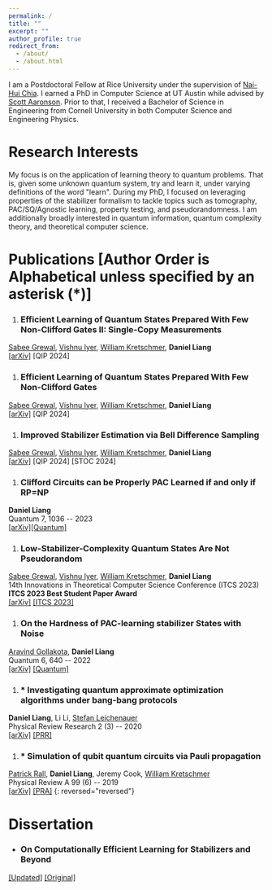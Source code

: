 ```yaml
---
permalink: /
title: ""
excerpt: ""
author_profile: true
redirect_from: 
  - /about/
  - /about.html
---
```


I am a Postdoctoral Fellow at Rice University under the supervision of [Nai-Hui Chia](https://sites.google.com/view/naihuichia). I earned a PhD in Computer Science at UT Austin while advised by [Scott Aaronson](https://www.scottaaronson.com/). Prior to that, I received a Bachelor of Science in Engineering from Cornell University in both Computer Science and Engineering Physics.

Research Interests
======
My focus is on the application of learning theory to quantum problems. That is, given some unknown quantum system, try and learn it, under varying definitions of the word "learn". During my PhD, I focused on leveraging properties of the stabilizer formalism to tackle topics such as tomography, PAC/SQ/Agnostic learning, property testing, and pseudorandomness. I am additionally broadly interested in quantum information, quantum complexity theory, and theoretical computer science.

Publications \[Author Order is Alphabetical unless specified by an asterisk (*)\]
======
1. ### Efficient Learning of Quantum States Prepared With Few Non-Clifford Gates II: Single-Copy Measurements
[Sabee Grewal](https://sabeegrewal.com/), [Vishnu Iyer](https://vishnuiyer.org/), [William Kretschmer](https://www.cs.utexas.edu/~kretsch/), **Daniel Liang**<br />[[arXiv]](https://arxiv.org/abs/2308.07175) \[QIP 2024\]
1. ### Efficient Learning of Quantum States Prepared With Few Non-Clifford Gates
[Sabee Grewal](https://sabeegrewal.com/), [Vishnu Iyer](https://vishnuiyer.org/), [William Kretschmer](https://www.cs.utexas.edu/~kretsch/), **Daniel Liang**<br />[[arXiv]](https://arxiv.org/abs/2305.13409) \[QIP 2024\]
1. ### Improved Stabilizer Estimation via Bell Difference Sampling
[Sabee Grewal](https://sabeegrewal.com/), [Vishnu Iyer](https://vishnuiyer.org/), [William Kretschmer](https://www.cs.utexas.edu/~kretsch/), **Daniel Liang**<br />[[arXiv]](https://arxiv.org/abs/2304.13915) \[QIP 2024\] \[STOC 2024\]
1. ### Clifford Circuits can be Properly PAC Learned if and only if RP=NP
**Daniel Liang**<br />Quantum 7, 1036 -- 2023<br />[[arXiv]](https://arxiv.org/abs/2204.06638)[[Quantum]](https://doi.org/10.22331/q-2023-06-07-1036)
1. ### Low-Stabilizer-Complexity Quantum States Are Not Pseudorandom
[Sabee Grewal](https://sabeegrewal.com/), [Vishnu Iyer](https://vishnuiyer.org/), [William Kretschmer](https://www.cs.utexas.edu/~kretsch/), **Daniel Liang**<br />14th Innovations in Theoretical Computer Science Conference (ITCS 2023)<br />**ITCS 2023 Best Student Paper Award**<br />[[arXiv]](https://arxiv.org/abs/2209.14530) [[ITCS 2023]](https://doi.org/10.4230/LIPIcs.ITCS.2023.64)
1. ### On the Hardness of PAC-learning stabilizer States with Noise
[Aravind Gollakota](https://www.cs.utexas.edu/~aravindg/), **Daniel Liang**<br />Quantum 6, 640 -- 2022<br />[[arXiv]](https://arxiv.org/abs/2102.05174) [[Quantum]](https://doi.org/10.22331%2Fq-2022-02-02-640)
1. ### * Investigating quantum approximate optimization algorithms under bang-bang protocols
**Daniel Liang**, Li Li, [Stefan Leichenauer](https://scholar.google.com/citations?user=U_zDsW0AAAAJ&hl=en)<br />Physical Review Research 2 (3) -- 2020<br />[[arXiv]](https://arxiv.org/abs/2005.13103) [[PRR]](https://doi.org/10.1103%2Fphysrevresearch.2.033402)
1. ### * Simulation of qubit quantum circuits via Pauli propagation
[Patrick Rall](https://patrickrall.com/), **Daniel Liang**, Jeremy Cook, [William Kretschmer](https://www.cs.utexas.edu/~kretsch/)<br />Physical Review A 99 (6) -- 2019<br />[[arXiv]](https://arxiv.org/abs/1901.09070) [[PRA]](https://doi.org/10.1103%2Fphysreva.99.062337)
{: reversed="reversed"}

Dissertation
======
- ### On Computationally Efficient Learning for Stabilizers and Beyond
[[Updated]](/files/pdf/Dissertation.pdf) [[Original]](https://doi.org/10.26153/tsw/49973)

